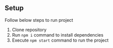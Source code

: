 ## Setup
Follow below steps to run project

1. Clone repository
2. Run `npm i` command to install dependencies
3. Execute `npm start` command to run the project